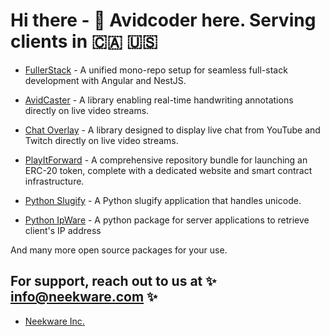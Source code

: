# Hi there - 👋 Avidcoder here. Serving clients in 🇨🇦 🇺🇸

- [FullerStack](https://github.com/neekware/fullerstack) - A unified mono-repo setup for seamless full-stack development with Angular and NestJS.

- [AvidCaster](https://github.com/AvidCaster/avidcaster/tree/main/libs/ngx-annotator) - A library enabling real-time handwriting annotations directly on live video streams.

- [Chat Overlay](https://github.com/AvidCaster/avidcaster/tree/main/libs/ngx-chat) - A library designed to display live chat from YouTube and Twitch directly on live video streams.

- [PlayItForward](https://github.com/PlayItForward-IO/playitforward) - A comprehensive repository bundle for launching an ERC-20 token, complete with a dedicated website and smart contract infrastructure.

- [Python Slugify](https://github.com/un33k/python-slugify) - A Python slugify application that handles unicode.

- [Python IpWare](https://github.com/un33k/python-ipware) - A python package for server applications to retrieve client's IP address

And many more open source packages for your use.

## For support, reach out to us at ✨ info@neekware.com ✨

- [Neekware Inc.](https://neekware.com)


<!-- 
<p align="center">
  <img src ="https://github-readme-stats.vercel.app/api?username=un33k&show_icons=true&count_private=true&include_all_commits=true&hide_border=true&hide=issues,contribs"><br />
  <img src ="https://github-readme-stats.vercel.app/api/top-langs/?username=un33k&layout=compact&hide_border=true&langs_count=10&hide=html,css">
</p>
 -->
<!--
**un33k/un33k** is a ✨ _special_ ✨ repository because its `README.md` (this file) appears on your GitHub profile.

Here are some ideas to get you started:

- 🔭 I’m currently working on ...
- 🌱 I’m currently learning ...
- 👯 I’m looking to collaborate on ...
- 🤔 I’m looking for help with ...
- 💬 Ask me about ...
- 📫 How to reach me: ...
- 😄 Pronouns: ...
- ⚡ Fun fact: ...
-->
